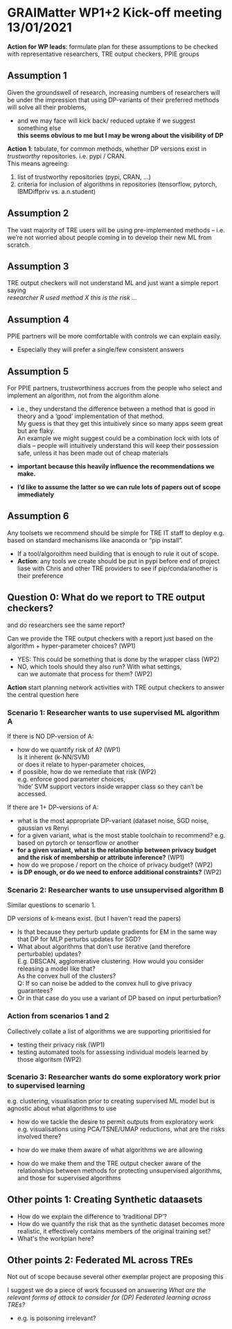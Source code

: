 # GRAIMatter WP1+2 Kick-off meeting 13/01/2021

**Action for WP leads**: formulate plan for these  assumptions  to be checked with representative researchers, TRE output checkers, PPIE groups

## Assumption 1

Given the groundswell of research,   increasing numbers of researchers will be under the impression that using DP-variants of their preferred methods will solve all their problems, 

- and we may face will kick back/ reduced uptake if we suggest something else  
  **this seems obvious to me but I may be wrong about the visibility of DP**

**Action 1**: tabulate, for common methods, whether DP versions exist in _trustworthy_ repositories. i.e. pypi / CRAN.   
This means agreeing:
1. list of trustworthy repositories (pypi, CRAN, ...)
2. criteria for inclusion of algorithms in repositories (tensorflow, pytorch, IBMDiffpriv vs. a.n.student)


## Assumption 2
The vast majority of TRE users will be using pre-implemented methods – i.e. we’re not worried about people coming in to develop their new ML from scratch.

## Assumption 3
TRE output checkers will not understand ML and just want a simple report saying  
*researcher R used method X this is the risk ...*

## Assumption 4
PPIE partners will be more comfortable with controls we can explain easily.
 - Especially they will prefer a single/few consistent answers

## Assumption 5
For PPIE partners, trustworthiness accrues from the people who select and implement an algorithm, not from the algorithm alone 
- i.e., they understand the difference between a method that is good in theory and a ‘good’ implementation of that method.  
My guess is that they get this intuitively since so many apps seem great but are flaky.  
An example we might suggest  could be a combination lock with lots of dials – people will intuitively understand this will keep their possession safe,  unless it has been made out of cheap materials

- **important because this heavily influence the recommendations we make.**
 - **I’d like to assume the latter so we can rule lots of papers out of scope immediately**

## Assumption 6
Any toolsets we recommend should be simple for TRE IT staff to deploy e.g. based on standard mechanisms like anaconda or  “pip install”.   
- If a tool/algoroithm need building that is enough to rule it out of scope.
- **Action**: any tools we create should be put in pypi before end of project  
  liase with Chris and other TRE providers to see if pip/conda/another is their preference

## Question 0: What do we report to TRE output checkers?
and do researchers see the same report?

Can we provide the TRE output checkers with a report just based on the algorithm + hyper-parameter choices?  (WP1)

- YES: This could be something that is done by the wrapper class (WP2)
-  NO, which tools should they also run? With what settings,  
   can we automate that process for them? (WP2)

**Action** start planning network activities with TRE output checkers to answer the central question here

### Scenario 1: Researcher wants to use supervised ML algorithm A
If there is NO DP-version of A: 
-  how do we quantify risk of A?  (WP1)  
   Is it inherent (k-NN/SVM)  
   or does it relate to hyper-parameter choices, 
- if possible, how do we remediate that risk (WP2)  
   e.g. enforce good parameter choices,  
   ‘hide’ SVM support vectors inside wrapper class so they can’t be accessed. 

 
If there are 1+ DP-versions of A:    
- what is the most appropriate DP-variant  (dataset noise, SGD noise, gaussian vs Renyi 
- for a given variant, what is the most stable toolchain to recommend?
  e.g. based on pytorch or tensorflow or another
- **for a given variant, what is the relationship between privacy budget and the risk of membership or attribute inference?** (WP1)
- how do we propose / report on the choice of privacy budget? (WP2)
- **is DP enough, or do we need to enforce additional constraints?** (WP2)
 
 

### Scenario 2: Researcher wants to use unsupervised algorithm B
Similar questions to scenario 1.

DP versions of k-means exist.  (but I haven't read the papers)
-    Is that because they perturb update gradients for EM in the same way that DP for MLP perturbs updates for SGD?
- What about algorithms that don’t use iterative (and therefore perturbable) updates?  
  E.g. DBSCAN, agglomerative clustering. 
  How would you consider releasing a model like that?   
  As the convex hull of the clusters?   
  Q: If so can noise be added to the convex hull to give privacy guarantees?     
- Or in that case do you use a variant of DP based on input perturbation?

 

### Action from scenarios 1 and 2
Collectively collate a list of algorithms we are supporting prioritisied for
-  testing their privacy risk (WP1)
- testing automated tools for assessing individual models learned by those algoritsm (WP2)


### Scenario 3: Researcher wants do some exploratory work prior to supervised learning
e.g. clustering, visualisation prior to creating supervised ML model but is agnostic about what algorithms to use
 - how do we tackle the desire to permit outputs from exploratory work e.g. visualisations using PCA/TSNE/UMAP reductions, what are the risks involved there?

 - how do we make them aware of what algorithms we are allowing
- how do we make them  and the TRE output checker aware of the relationships between methods for protecting unsupervised algorithms, and those for supervised algorithms


## Other points 1: Creating Synthetic dataasets
- How do we explain the difference to ‘traditional DP’?
- How do we quantify the risk that as the synthetic dataset becomes more realistic, it effectively contains members of the original training set?
- What's the workplan here?


## Other points 2: Federated ML across TREs
Not out of scope because several other exemplar project are proposing this

I suggest we do a piece of work focussed on answering
*What are the relevant forms of attack to consider for (DP) Federated learning across TREs?*
- e.g. is poisoning irrelevant?

